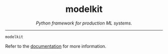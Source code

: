 <h1 align="center"> modelkit </h1>
<p align="center">
  <em>Python framework for production ML systems.</em>
</p>
    
---

`modelkit`

Refer to the [documentation](https://clustree.github.io/modelkit/) for more information.
